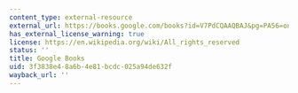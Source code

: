 ```yaml
---
content_type: external-resource
external_url: https://books.google.com/books?id=V7PdCQAAQBAJ&pg=PA56=onepage#v=onepage&q&f=false
has_external_license_warning: true
license: https://en.wikipedia.org/wiki/All_rights_reserved
status: ''
title: Google Books
uid: 3f3838e4-8a6b-4e81-bcdc-025a94de632f
wayback_url: ''
---
```

